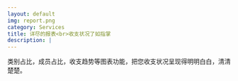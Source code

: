 ```yaml
---
layout: default
img: report.png
category: Services
title: 详尽的报表<br>收支状况了如指掌
description: |
---
```

类别占比，成员占比，收支趋势等图表功能，把您收支状况呈现得明明白白，清清楚楚。